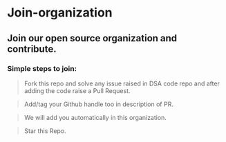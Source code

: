 # Join-organization

## Join our open source organization and contribute.

### Simple steps to join:

>Fork this repo and solve any issue raised in DSA code repo and after adding the code raise a Pull Request.

>Add/tag your Github handle too in description of PR.

>We will add you automatically in this organization.

>Star this Repo.
